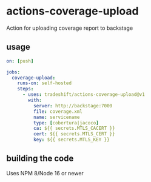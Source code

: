 # actions-coverage-upload

Action for uploading coverage report to backstage

## usage

```yaml
on: [push]

jobs:
  coverage-upload:
    runs-on: self-hosted
    steps:
      - uses: tradeshift/actions-coverage-upload@v1
        with:
          server: http://backstage:7000
          file: coverage.xml
          name: servicename
          type: [cobertura|jacoco]
          ca: ${{ secrets.MTLS_CACERT }}
          cert: ${{ secrets.MTLS_CERT }}
          key: ${{ secrets.MTLS_KEY }}
```

## building the code

Uses NPM 8/Node 16 or newer
